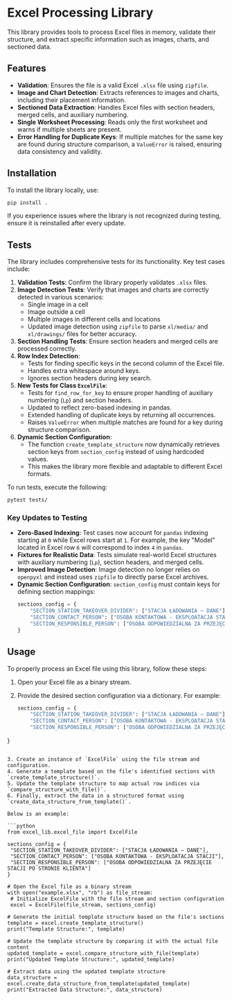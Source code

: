 # Excel Processing Library

This library provides tools to process Excel files in memory, validate their structure, and extract specific information such as images, charts, and sectioned data.

## Features

- **Validation**: Ensures the file is a valid Excel `.xlsx` file using `zipfile`.
- **Image and Chart Detection**: Extracts references to images and charts, including their placement information.
- **Sectioned Data Extraction**: Handles Excel files with section headers, merged cells, and auxiliary numbering.
- **Single Worksheet Processing**: Reads only the first worksheet and warns if multiple sheets are present.
- **Error Handling for Duplicate Keys**: If multiple matches for the same key are found during structure comparison, a `ValueError` is raised, ensuring data consistency and validity.

## Installation

To install the library locally, use:

```bash
pip install .
```

If you experience issues where the library is not recognized during testing, ensure it is reinstalled after every update.

## Tests

The library includes comprehensive tests for its functionality. Key test cases include:

1. **Validation Tests**: Confirm the library properly validates `.xlsx` files.
2. **Image Detection Tests**: Verify that images and charts are correctly detected in various scenarios:
   - Single image in a cell
   - Image outside a cell
   - Multiple images in different cells and locations
   - Updated image detection using `zipfile` to parse `xl/media/` and `xl/drawings/` files for better accuracy.
3. **Section Handling Tests**: Ensure section headers and merged cells are processed correctly.
4. **Row Index Detection**:
   - Tests for finding specific keys in the second column of the Excel file.
   - Handles extra whitespace around keys.
   - Ignores section headers during key search.
5. **New Tests for Class `ExcelFile`**:
   - Tests for `find_row_for_key` to ensure proper handling of auxiliary numbering (`Lp`) and section headers.
   - Updated to reflect zero-based indexing in pandas.
   - Extended handling of duplicate keys by returning all occurrences.
   - Raises `ValueError` when multiple matches are found for a key during structure comparison.
6. **Dynamic Section Configuration**:
   - The function `create_template_structure` now dynamically retrieves section keys from `section_config` instead of using hardcoded values.
   - This makes the library more flexible and adaptable to different Excel formats.

To run tests, execute the following:

```bash
pytest tests/
```

### Key Updates to Testing

- **Zero-Based Indexing**: Test cases now account for `pandas` indexing starting at `0` while Excel rows start at `1`. For example, the key "Model" located in Excel row `6` will correspond to index `4` in `pandas`.
- **Fixtures for Realistic Data**: Tests simulate real-world Excel structures with auxiliary numbering (`Lp`), section headers, and merged cells.
- **Improved Image Detection**: Image detection no longer relies on `openpyxl` and instead uses `zipfile` to directly parse Excel archives.
- **Dynamic Section Configuration**: `section_config` must contain keys for defining section mappings:
  ```python
  sections_config = {
      "SECTION_STATION_TAKEOVER_DIVIDER": ["STACJA ŁADOWANIA – DANE"],
      "SECTION_CONTACT_PERSON": ["OSOBA KONTAKTOWA - EKSPLOATACJA STACJI"],
      "SECTION_RESPONSIBLE_PERSON": ["OSOBA ODPOWIEDZIALNA ZA PRZEJĘCIE STACJI PO STRONIE KLIENTA"]
  }
  ```

## Usage

To properly process an Excel file using this library, follow these steps:

1. Open your Excel file as a binary stream.
2. Provide the desired section configuration via a dictionary. For example:

   ```python
   sections_config = {
       "SECTION_STATION_TAKEOVER_DIVIDER": ["STACJA ŁADOWANIA – DANE"],
       "SECTION_CONTACT_PERSON": ["OSOBA KONTAKTOWA - EKSPLOATACJA STACJI"],
       "SECTION_RESPONSIBLE_PERSON": ["OSOBA ODPOWIEDZIALNA ZA PRZEJĘCIE STACJI PO STRONIE KLIENTA"]
  }
   ```

3. Create an instance of `ExcelFile` using the file stream and configuration.
4. Generate a template based on the file's identified sections with `create_template_structure()`.
5. Update the template structure to map actual row indices via `compare_structure_with_file()`.
6. Finally, extract the data in a structured format using `create_data_structure_from_template()`.

Below is an example:

```python
from excel_lib.excel_file import ExcelFile

sections_config = {
    "SECTION_STATION_TAKEOVER_DIVIDER": ["STACJA ŁADOWANIA – DANE"],
    "SECTION_CONTACT_PERSON": ["OSOBA KONTAKTOWA - EKSPLOATACJA STACJI"],
    "SECTION_RESPONSIBLE_PERSON": ["OSOBA ODPOWIEDZIALNA ZA PRZEJĘCIE STACJI PO STRONIE KLIENTA"]
}

# Open the Excel file as a binary stream
with open("example.xlsx", "rb") as file_stream:
    # Initialize ExcelFile with the file stream and section configuration
    excel = ExcelFile(file_stream, sections_config)

# Generate the initial template structure based on the file's sections
template = excel.create_template_structure()
print("Template Structure:", template)

# Update the template structure by comparing it with the actual file content
updated_template = excel.compare_structure_with_file(template)
print("Updated Template Structure:", updated_template)

# Extract data using the updated template structure
data_structure = excel.create_data_structure_from_template(updated_template)
print("Extracted Data Structure:", data_structure)
```

